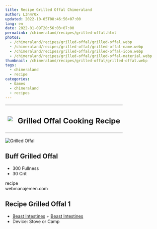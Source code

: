 ```yaml
---
title: Recipe Grilled Offal Chimeraland
author: L3n4r0x
updated: 2022-10-05T08:46:56+07:00
lang: en
date: 2022-01-09T20:56:03+07:00
permalink: /chimeraland/recipes/grilled-offal.html
photos:
  - /chimeraland/recipes/grilled-offal/grilled-offal.webp
  - /chimeraland/recipes/grilled-offal/grilled-offal-name.webp
  - /chimeraland/recipes/grilled-offal/grilled-offal-icon.webp
  - /chimeraland/recipes/grilled-offal/grilled-offal-material.webp
thumbnail: /chimeraland/recipes/grilled-offal/grilled-offal.webp
tags:
  - chimeraland
  - recipe
categories:
  - Games
  - chimeraland
  - recipes
---
```


<link
  rel="stylesheet"
  href="https://rawcdn.githack.com/dimaslanjaka/Web-Manajemen/870a349/css/bootstrap-5-3-0-alpha3-wrapper.css"
/>
<section id="bootstrap-wrapper">
  <div class="row mb-2">
    <div class="col-md-12 mb-2">
      <table class="table" id="post-info">
        <tbody>
          <tr>
            <td>
              <img
                class="d-inline-block me-2"
                src="/chimeraland/recipes/grilled-offal/grilled-offal-icon.webp"
                width="auto"
                height="auto"
              />
            </td>
            <td><h1 class="fs-5">Grilled Offal Cooking Recipe</h1></td>
          </tr>
        </tbody>
      </table>
    </div>
  </div>
  <div class="card mb-2 bg-dark text-light">
    <div class="row g-0">
      <div class="col-sm-4 position-relative mb-2">
        <img
          src="/chimeraland/recipes/grilled-offal/grilled-offal-material.webp"
          class="card-img fit-cover w-100 h-100"
          alt="Grilled Offal"
          data-fancybox="true"
        />
      </div>
      <div class="col-sm-8 mb-2">
        <div class="card-body">
          <h2 class="card-title fs-5">Buff Grilled Offal</h2>
          <div class="card-text">
            <ul>
              <li>300 Fullness</li>
              <li>30 Crit</li>
            </ul>
          </div>
          <span class="badge rounded-pill">recipe</span>
        </div>
        <div class="card-footer text-end text-muted">webmanajemen.com</div>
      </div>
    </div>
  </div>
  <div class="row mb-2">
    <div class="col-12 col-lg-6 recipe-item mb-2">
      <div class="card bg-dark text-light">
        <div class="card-body">
          <h2 class="card-title fs-5">Recipe Grilled Offal 1</h2>
          <div class="card-text">
            <ul>
              <li>
                <a
                  class="text-decoration-none text-primary"
                  href="/chimeraland/materials/beast-intestines.html"
                  >Beast Intestines</a
                ><span> + </span
                ><a
                  class="text-decoration-none text-primary"
                  href="/chimeraland/materials/beast-intestines.html"
                  >Beast Intestines</a
                >
              </li>
              <li>Device: Stove or Camp</li>
            </ul>
          </div>
        </div>
      </div>
    </div>
  </div>
</section>